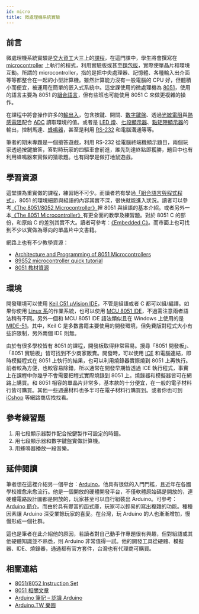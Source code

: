 ```yaml
---
id: micro
title: 微處理機系統實驗
---
```


## 前言

微處理機系統實驗是[交大資工](http://www.cs.nctu.edu.tw/)大三上的[課程](http://www.cs.nctu.edu.tw/cswebsite/education/undergraduate/course#course_ruleu)，在這門課中，學生將會撰寫在 [microcontroller](http://en.wikipedia.org/wiki/Microcontroller) 上執行的程式，利用實驗版或甚至[麵包版](http://en.wikipedia.org/wiki/Breadboard)，實際使單晶片和環境互動。所謂的 microcontroller，指的是把中央處理器、記憶體、各種輸入出介面等等都整合在一起的小型計算機。雖然計算能力沒有一般電腦的 CPU 好，但體積小而便宜，被運用在簡單的嵌入式系統中。這堂課使用的微處理機為 [8051](http://en.wikipedia.org/wiki/Intel_MCS-51)，使用的語言主要為 8051 的[組合語言](http://en.wikipedia.org/wiki/Assembly_language)，但有些班也可能使用 8051 C 來做更複雜的操作。

在課程中將會操作許多的[輸出入](http://www.edsim51.com/8051Notes/interfacing.html#switches)，包含按鍵、開關、[數字鍵盤](http://www.edsim51.com/8051Notes/interfacing.html#keypad)、透過[光敏電阻](http://en.wikipedia.org/wiki/Photoresistor)與[熱感電阻](http://en.wikipedia.org/wiki/Thermistor)配合 [ADC](http://www.edsim51.com/8051Notes/interfacing.html#adc) 讀取環境的值。或者是 [LED 燈](http://www.edsim51.com/8051Notes/interfacing.html#LED)、[七段顯示器](http://en.wikipedia.org/wiki/Seven-segment_display)、[點矩陣顯示器](http://en.wikipedia.org/wiki/Dot-matrix_display)的輸出，控制馬達、[蜂鳴器](http://en.wikipedia.org/wiki/Buzzer)，甚至是利用 [RS-232](http://en.wikipedia.org/wiki/RS-232) 和電腦溝通等等。

筆者的期末專題是一個搶答遊戲，利用 RS-232 從電腦終端機顯示題目，兩個玩家透過按鍵搶答，答對時玩家的四驅車會前進，誰先到達終點即獲勝，題目中也有利用蜂鳴器來實做的猜歌題。也有同學是做打地鼠遊戲。

## 學習資源

這堂課為重實做的課程，練習絕不可少。而讀者若有學過[「組合語言與程式程式」](asm.md)，8051 的環境細節與組語的內容其實不深，很快就能進入狀況。讀者可以參考[《The 8051/8052 Microcontroller》](http://www.anobii.com/books/The_80518052_Microcontroller/9781581124590/01e16172d421418885/)裡 8051 與組語的基本介紹。或者另外一本[《The 8051 Microcontroller》](http://www.anobii.com/books/The_8051_Microcontroller/9780132059756/012c3ffdf46bc4f92d/)有更全面的教學及練習題。對於 8051 C 的部份，和原始 C 的差別其實不大。讀者可參考：[《Embedded C》](http://www.anobii.com/books/Embedded_C/9780201795233/01f6c453eaca6d73f8/)。而市面上也可找到不少以實做為導向的單晶片中文書籍。

網路上也有不少教學資源：

*   [Architecture and Programming of 8051 Microcontrollers](http://www.mikroe.com/eng/products/view/267/architecture-and-programming-of-8051-mcu-s/)
*   [89S52 microcontroller quick tutorial](http://www.ikalogic.com/tut_8051_1.php)
*   [8051 教材資源](http://media.nihs.tp.edu.tw/user/yangmf/?active=media)

## 環境

開發環境可以使用 [Keil C51 µVision IDE](http://www.keil.com/c51/ca51kit.asp)，不管是組語或者 C 都可以組/編譯。如果你使用 [Linux 系](http://en.wikipedia.org/wiki/List_of_Linux_distributions)的作業系統，也可以使用 [MCU 8051 IDE](http://mcu8051ide.sourceforge.net/)，不過需注意兩者語法稍有不同。另外一個和 MCU 8051 IDE 語法類似且在 Windows 上使用的是 [MIDE-51](http://www.opcube.com)。其中，Keil C 是多數書籍主要使用的開發環境，但免費版對程式大小有些許限制，另外兩個 IDE 則無。

由於有很多學校皆有 8051 的課程，開發板取得非常容易。搜尋「8051 開發板」、「8051 實驗板」皆可找到不少商家販賣。開發時，可以使用 [ICE](http://en.wikipedia.org/wiki/In-circuit_emulator) 和電腦連結，即時模擬程式在 8051 上執行的結果，也可以利用燒錄器實際燒到 8051 上再執行。前者較為方便，也較容易除錯，所以通常在開發早期皆透過 ICE 執行程式，事實上在課程中你幾乎不會需要把程式實際燒錄到 8051 上。燒錄器和模擬器皆可在網路上購買。和 8051 相容的單晶片非常多，基本款的十分便宜，在一般的電子材料行皆可購買。其他一些週邊材料也多半可在電子材料行購買到。或者你也可到 [iCshop](http://www.icshop.com.tw) 等網路商店找找看。

## 參考練習題

1.  用七段顯示器製作配合按鍵製作可設定的時鐘。
2.  用七段顯示器和數字鍵盤實做計算機。
3.  用蜂鳴器播放一段音樂。

## 延伸閱讀

筆者想在這裡介紹另一個平台：[Arduino](http://en.wikipedia.org/wiki/Arduino)。他具有很低的入門門檻，且近年在各國學校裡愈來愈流行。他是一個開放的硬體開發平台，不僅軟體原始碼是開放的，連硬體電路設計圖都是開放的，玩家甚至可以自行組裝出 Arduino。可參考：[Arduino 簡介](http://yehnan.blogspot.com/2012/02/arduino.html)。而由於具有豐富的函式庫，玩家可以輕易的寫出複雜的功能。種種因素讓 Arduino 深受業餘玩家的喜愛。在台灣，玩 Arduino 的人也漸漸增加，慢慢形成一個社群。

這也是筆者在此介紹他的原因，若讀者對自己動手作專題很有興趣，但對組語或其他硬體知識並不熟悉，則 Arduino 非常值得一試。他的開發工具從硬體、模擬器、IDE、燒錄器，通通都有官方套件，台灣也有代理商可購買。

## 相關連結

*   [8051/8052 Instruction Set](http://www.8052.com/set8051)
*   [8051 相關文章](http://single9.net/category/embedded-system/8051/)
*   [Arduino 筆記 – 認識 Arduino ](http://coopermaa2nd.blogspot.com/2010/12/arduino-arduino.html)
*   [Arduino.TW 樂園](http://arduino.tw/)
